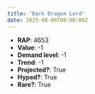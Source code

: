 ```yaml
---
title: 'Dark Dragon Lord'
date: 2025-08-06T00:00:00Z
---
```

- **RAP**: 4653
- **Value**: -1
- **Demand level**: -1
- **Trend**: -1
- **Projected?**: True
- **Hyped?**: True
- **Rare?**: True
